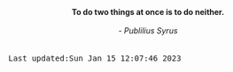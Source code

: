 
<div align="center"><b><span>To do two things at once is to do neither.</span></b><br><br><i> - Publilius Syrus</i></div>
<br><br><kbd>Last updated:Sun Jan 15 12:07:46 2023</kbd>
